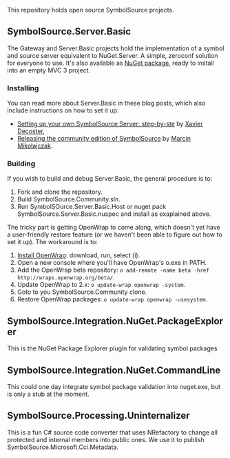 This repository holds open source SymbolSource projects.


## SymbolSource.Server.Basic

The Gateway and Server.Basic projects hold the implementation of a symbol and source server equivalent to NuGet.Server. A simple, zeroconf solution for everyone to use. It's also available as [NuGet package](http://nuget.org/packages/SymbolSource.Server.Basic), ready to install into an empty MVC 3 project.

### Installing

You can read more about Server.Basic in these blog posts, which also include instructions on how to set it up:
 
 * [Setting up your own SymbolSource Server: step-by-ste](http://xavierdecoster.azurewebsites.net/setting-up-your-own-symbolsource-server-step-by-step) by [Xavier Decoster](http://twitter.com/xavierdecoster),
 * [Releasing the community edition of SymbolSource](http://www.symbolsource.org/Public/Blog/View/2012-03-13/Releasing_the_community_edition_of_SymbolSource) by [Marcin Mikołajczak](http://twitter.com/tripleemcoder).
 
### Building

If you wish to build and debug Server.Basic, the general procedure is to:
 1. Fork and clone the repository.
 2. Build SymbolSource.Community.sln.
 3. Run SymbolSOurce.Server.Basic.Host or nuget pack SymbolSource.Server.Basic.nuspec and install as exaplained above.

The tricky part is getting OpenWrap to come along, which doesn't yet have a user-friendly restore feature (or we haven't been able to figure out how to set it up). The workaround is to:

 1. [Install OpenWrap](http://www.openwrap.org): download, run, select (i).
 1. Open a new console where you'll have OpenWrap's o.exe in PATH.
 1. Add the OpenWrap beta repository: `o add-remote -name beta -href http://wraps.openwrap.org/beta/`.
 1. Update OpenWrap to 2.x: `o update-wrap openwrap -system`.
 1. Goto to you SymbolSource.Community clone.
 1. Restore OpenWrap packages: `o update-wrap openwrap -usesystem`.


## SymbolSource.Integration.NuGet.PackageExplorer
This is the NuGet Package Explorer plugin for validating symbol packages


## SymbolSource.Integration.NuGet.CommandLine
This could one day integrate symbol package validation into nuget.exe, but is only a stub at the moment.


## SymbolSource.Processing.Uninternalizer

This is a fun C# source code converter that uses NRefactory to change all protected and internal members into public ones. We use it to publish SymbolSource.Microsoft.Cci.Metadata.